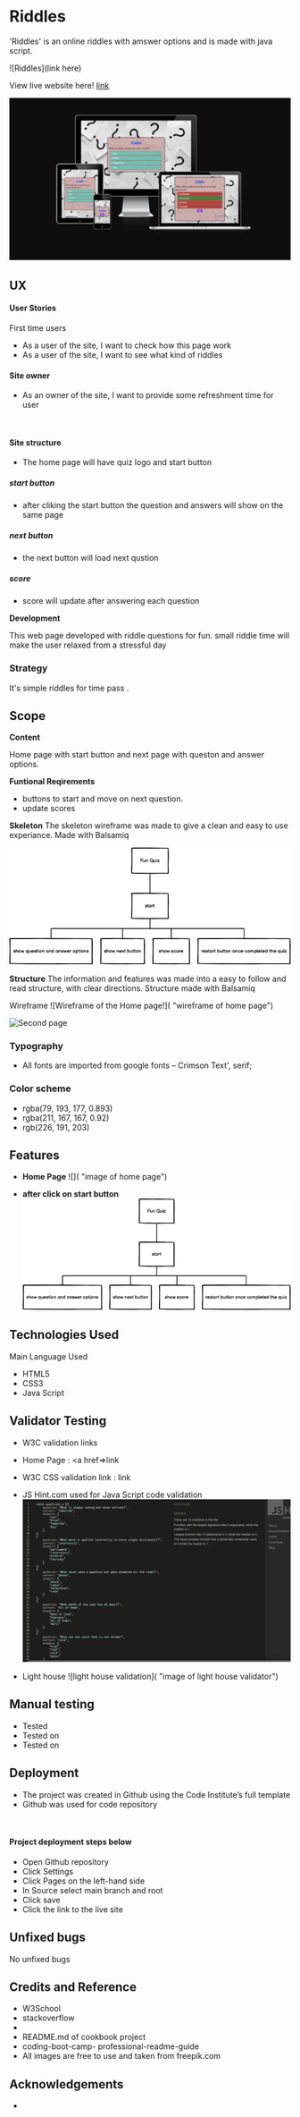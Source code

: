 # Riddles
'Riddles' is an online riddles with amswer options and is made with java script. 

![Riddles](link here)



View live website here! <a href="https://minumthomas.github.io/Riddles-portfolio2/">link</a>

![Responsive image of the website!]( ./assets/images/responsive%20image.png "responsive image of the site")
## UX

#### User Stories
First time users
- As a user of the site, I want to check how this page work
- As a user of the site, I want to see what kind of riddles


#### Site owner

- As an owner of the site, I want to provide some refreshment time for user 


 
#### Site structure

- The home page will have quiz logo and start button 
##### start button
- after cliking the start button the question and answers will show on the same page
##### next button 
- the next button will load next qustion
##### score
- score will update after answering each question




**Development**

This web page developed with riddle questions for fun. small riddle time will make the user relaxed from a stressful day

### Strategy
It's simple riddles for time pass .


## Scope

__Content__

Home page with start button and next page with queston and answer options. 

__Funtional Reqirements__

- buttons to start and move on next question.
- update scores


**Skeleton**
The skeleton wireframe was made to give a clean and easy to use experiance.
Made with Balsamiq

![Skeleton of the website!](/assets/images/funQuizWireframe.png)


**Structure**
The information and features was made into a easy to follow and read structure, with clear directions.
Structure made with Balsamiq

Wireframe 
![Wireframe of the Home page!](  "wireframe of home page")

![Second page](/assets/image/Students%20Corner.png "wireframe of quiz question and answer page")





### Typography

- All fonts are imported from google fonts – Crimson Text', serif;
 



### Color scheme

-  rgba(79, 193, 177, 0.893)
-  rgba(211, 167, 167, 0.92)
-  rgb(226, 191, 203)

## Features

- **Home Page**
![]( "image of home page")

- **after click on start button**
![Quiz Questions and answers](./assets/images/funQuizWireframe.png "image of question and answers")

## Technologies Used

Main Language Used
- HTML5
- CSS3
- Java Script

## Validator Testing

- W3C validation links
- Home Page :  <a href=>link</a>


-  W3C CSS validation link : 
<a >link</a>

- JS Hint.com used for Java Script code validation
![java script validation](./assets/images/jsValidation.png)

- Light house
![light house validation](  "image of light house validator")

## Manual testing
- Tested 
- Tested on 
- Tested on 


## Deployment
- The project was created in Github using the Code Institute’s full template
- Github was used for code repository 

 
#### Project deployment steps below

- Open Github repository
- Click Settings
- Click Pages on the left-hand side
- In Source select main branch and root
- Click save
- Click the link to the live site

## Unfixed bugs
No unfixed bugs

## Credits and Reference

- W3School 
- stackoverflow
-  
- README.md of cookbook project
- coding-boot-camp- professional-readme-guide
- All images are free to use and taken from freepik.com


## Acknowledgements

- 
